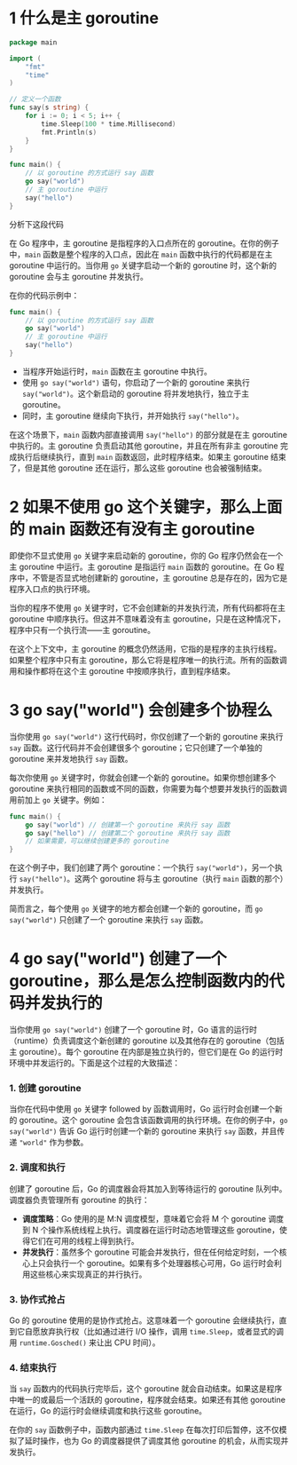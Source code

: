 # 1 什么是主 goroutine

```go
package main

import (
    "fmt"
    "time"
)

// 定义一个函数
func say(s string) {
    for i := 0; i < 5; i++ {
        time.Sleep(100 * time.Millisecond)
        fmt.Println(s)
    }
}

func main() {
    // 以 goroutine 的方式运行 say 函数
    go say("world")
    // 主 goroutine 中运行
    say("hello")
}
```

分析下这段代码

在 Go 程序中，主 goroutine 是指程序的入口点所在的 goroutine。在你的例子中，`main` 函数是整个程序的入口点，因此在 `main` 函数中执行的代码都是在主 goroutine 中运行的。当你用 `go` 关键字启动一个新的 goroutine 时，这个新的 goroutine 会与主 goroutine 并发执行。

在你的代码示例中：

```go
func main() {
    // 以 goroutine 的方式运行 say 函数
    go say("world")
    // 主 goroutine 中运行
    say("hello")
}
```

-   当程序开始运行时，`main` 函数在主 goroutine 中执行。
-   使用 `go say("world")` 语句，你启动了一个新的 goroutine 来执行 `say("world")`。这个新启动的 goroutine 将并发地执行，独立于主 goroutine。
-   同时，主 goroutine 继续向下执行，并开始执行 `say("hello")`。

在这个场景下，`main` 函数内部直接调用 `say("hello")` 的部分就是在主 goroutine 中执行的。主 goroutine 负责启动其他 goroutine，并且在所有非主 goroutine 完成执行后继续执行，直到 `main` 函数返回，此时程序结束。如果主 goroutine 结束了，但是其他 goroutine 还在运行，那么这些 goroutine 也会被强制结束。

# 2 如果不使用 go 这个关键字，那么上面的 main 函数还有没有主 goroutine

即使你不显式使用 `go` 关键字来启动新的 goroutine，你的 Go 程序仍然会在一个主 goroutine 中运行。主 goroutine 是指运行 `main` 函数的 goroutine。在 Go 程序中，不管是否显式地创建新的 goroutine，主 goroutine 总是存在的，因为它是程序入口点的执行环境。

当你的程序不使用 `go` 关键字时，它不会创建新的并发执行流，所有代码都将在主 goroutine 中顺序执行。但这并不意味着没有主 goroutine，只是在这种情况下，程序中只有一个执行流——主 goroutine。

在这个上下文中，主 goroutine 的概念仍然适用，它指的是程序的主执行线程。如果整个程序中只有主 goroutine，那么它将是程序唯一的执行流。所有的函数调用和操作都将在这个主 goroutine 中按顺序执行，直到程序结束。

# 3 go say("world") 会创建多个协程么

当你使用 `go say("world")` 这行代码时，你仅创建了一个新的 goroutine 来执行 `say` 函数。这行代码并不会创建很多个 goroutine；它只创建了一个单独的 goroutine 来并发地执行 `say` 函数。

每次你使用 `go` 关键字时，你就会创建一个新的 goroutine。如果你想创建多个 goroutine 来执行相同的函数或不同的函数，你需要为每个想要并发执行的函数调用前加上 `go` 关键字。例如：

```go
func main() {
    go say("world") // 创建第一个 goroutine 来执行 say 函数
    go say("hello") // 创建第二个 goroutine 来执行 say 函数
    // 如果需要，可以继续创建更多的 goroutine
}
```

在这个例子中，我们创建了两个 goroutine：一个执行 `say("world")`，另一个执行 `say("hello")`。这两个 goroutine 将与主 goroutine（执行 `main` 函数的那个）并发执行。

简而言之，每个使用 `go` 关键字的地方都会创建一个新的 goroutine，而 `go say("world")` 只创建了一个 goroutine 来执行 `say` 函数。

# 4 go say("world") 创建了一个 goroutine，那么是怎么控制函数内的代码并发执行的

当你使用 `go say("world")` 创建了一个 goroutine 时，Go 语言的运行时（runtime）负责调度这个新创建的 goroutine 以及其他存在的 goroutine（包括主 goroutine）。每个 goroutine 在内部是独立执行的，但它们是在 Go 的运行时环境中并发运行的。下面是这个过程的大致描述：

### 1. 创建 goroutine

当你在代码中使用 `go` 关键字 followed by 函数调用时，Go 运行时会创建一个新的 goroutine。这个 goroutine 会包含该函数调用的执行环境。在你的例子中，`go say("world")` 告诉 Go 运行时创建一个新的 goroutine 来执行 `say` 函数，并且传递 `"world"` 作为参数。

### 2. 调度和执行

创建了 goroutine 后，Go 的调度器会将其加入到等待运行的 goroutine 队列中。调度器负责管理所有 goroutine 的执行：

-   **调度策略**：Go 使用的是 M:N 调度模型，意味着它会将 M 个 goroutine 调度到 N 个操作系统线程上执行。调度器在运行时动态地管理这些 goroutine，使得它们在可用的线程上得到执行。
-   **并发执行**：虽然多个 goroutine 可能会并发执行，但在任何给定时刻，一个核心上只会执行一个 goroutine。如果有多个处理器核心可用，Go 运行时会利用这些核心来实现真正的并行执行。

### 3. 协作式抢占

Go 的 goroutine 使用的是协作式抢占。这意味着一个 goroutine 会继续执行，直到它自愿放弃执行权（比如通过进行 I/O 操作，调用 `time.Sleep`，或者显式的调用 `runtime.Gosched()` 来让出 CPU 时间）。

### 4. 结束执行

当 `say` 函数内的代码执行完毕后，这个 goroutine 就会自动结束。如果这是程序中唯一的或最后一个活跃的 goroutine，程序就会结束。如果还有其他 goroutine 在运行，Go 的运行时会继续调度和执行这些 goroutine。

在你的 `say` 函数例子中，函数内部通过 `time.Sleep` 在每次打印后暂停，这不仅模拟了延时操作，也为 Go 的调度器提供了调度其他 goroutine 的机会，从而实现并发执行。
